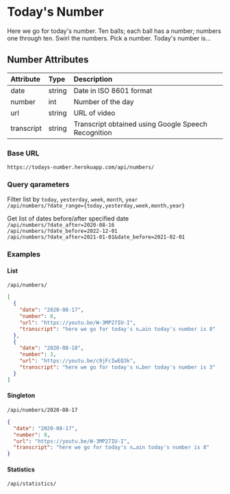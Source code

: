 # Today's Number
Here we go for today's number. Ten balls; each ball has a number; numbers one through ten. Swirl the numbers. Pick a number. Today's number is...

## Number Attributes
| Attribute  | Type   | Description                                         | 
| :--------  | :----- | :-------------------------------------------------- |
| date       | string | Date in ISO 8601 format                             |
| number     | int    | Number of the day                                   |
| url        | string | URL of video                                        |
| transcript | string | Transcript obtained using Google Speech Recognition | 

### Base URL
`https://todays-number.herokuapp.com/api/numbers/`

### Query qarameters
Filter list by `today`, `yesterday`, `week`, `month`, `year`<br>
`/api/numbers/?date_range={today,yesterday,week,month,year}`

Get list of dates before/after specified date<br>
`/api/numbers/?date_after=2020-08-16`<br>
`/api/numbers/?date_before=2022-12-01`<br>
`/api/numbers/?date_after=2021-01-01&date_before=2021-02-01`

### Examples
#### List
`/api/numbers/`
```json
[
  {
    "date": "2020-08-17",
    "number": 8,
    "url": "https://youtu.be/W-3MP27IU-I",
    "transcript": "here we go for today's n…ain today's number is 8"
  },
  {
    "date": "2020-08-18",
    "number": 3,
    "url": "https://youtu.be/c9jFcIwEQ3k",
    "transcript": "here we go for today's n…ber today's number is 3"
  }
]
```

#### Singleton
`/api/numbers/2020-08-17`
```json
{
  "date": "2020-08-17",
  "number": 8,
  "url": "https://youtu.be/W-3MP27IU-I",
  "transcript": "here we go for today's n…ain today's number is 8"
}
```
#### Statistics
`/api/statistics/`
